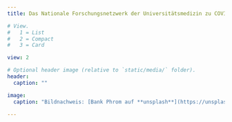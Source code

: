 ```yaml
---
title: Das Nationale Forschungsnetzwerk der Universitätsmedizin zu COVID-19 (NUM)

# View.
#   1 = List
#   2 = Compact
#   3 = Card

view: 2

# Optional header image (relative to `static/media/` folder).
header:
  caption: ""

image:
  caption: "Bildnachweis: [Bank Phrom auf **unsplash**](https://unsplash.com/photos/Tzm3Oyu_6sk)"

---
```




